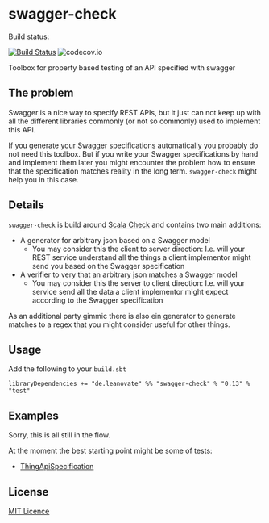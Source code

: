 # swagger-check

Build status: 

[![Build Status](https://travis-ci.org/leanovate/swagger-check.svg?branch=master)](https://travis-ci.org/leanovate/swagger-check)
![codecov.io](https://codecov.io/github/leanovate/swagger-check/branch.svg?branch=master)

Toolbox for property based testing of an API specified with swagger

## The problem

Swagger is a nice way to specify REST APIs, but it just can not keep up with all
the different libraries commonly (or not so commonly) used to implement this API.

If you generate your Swagger specifications automatically you probably do not need
this toolbox. But if you write your Swagger specifications by hand and implement
them later you might encounter the problem how to ensure that the specification
matches reality in the long term. `swagger-check` might help you in this case.

## Details

`swagger-check` is build around [Scala Check](https://www.scalacheck.org/) and contains two main additions:

* A generator for arbitrary json based on a Swagger model
    * You may consider this the client to server direction: I.e. will your REST service understand all the things a client implementor might send you based on the Swagger specification
* A verifier to very that an arbitrary json matches a Swagger model 
    * You may consider this the server to client direction: I.e. will your service send all the data a client implementor might expect according to the Swagger specification

As an additional party gimmic there is also ein generator to generate matches to a regex that you might consider useful for other things.

## Usage

Add the following to your `build.sbt`

```
libraryDependencies += "de.leanovate" %% "swagger-check" % "0.13" % "test"
```

## Examples

Sorry, this is all still in the flow.

At the moment the best starting point might be some of tests:

* [ThingApiSpecification](src/test/scala/de/leanovate/swaggercheck/ThingApiSpecification.scala)

## License

[MIT Licence](http://opensource.org/licenses/MIT)
